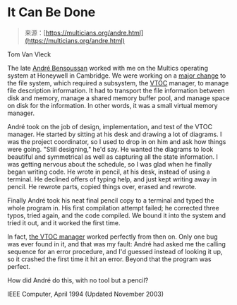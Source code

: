 <!--yml
category: 未分类
date: 2024-05-27 14:48:15
-->

# It Can Be Done

> 来源：[https://multicians.org/andre.html](https://multicians.org/andre.html)

Tom Van Vleck

The late [André Bensoussan](multicians.html#Bensoussan "Multician: Designer (GE/CISL): File manager, Initialization, AIM, NSS.") worked with me on the Multics operating system at Honeywell in Cambridge. We were working on a [major change](mgn.html#NSS "glossary: New Storage System. MR 4.0 included a rewritten storage...") to the file system, which required a subsystem, the [VTOC](mgv.html#VTOC "glossary: Volume Table of Contents. Region of a physical volume...") manager, to manage file description information. It had to transport the file information between disk and memory, manage a shared memory buffer pool, and manage space on disk for the information. In other words, it was a small virtual memory manager.

André took on the job of design, implementation, and test of the VTOC manager. He started by sitting at his desk and drawing a lot of diagrams. I was the project coordinator, so I used to drop in on him and ask how things were going. "Still designing," he'd say. He wanted the diagrams to look beautiful and symmetrical as well as capturing all the state information. I was getting nervous about the schedule, so I was glad when he finally began writing code. He wrote in pencil, at his desk, instead of using a terminal. He declined offers of typing help, and just kept writing away in pencil. He rewrote parts, copied things over, erased and rewrote.

Finally André took his neat final pencil copy to a terminal and typed the whole program in. His first compilation attempt failed; he corrected three typos, tried again, and the code compiled. We bound it into the system and tried it out, and it worked the first time.

In fact, [the VTOC manager](vtoc_man.html "PL/I source of the Multics storage system VTOC manager.") worked perfectly from then on. Only one bug was ever found in it, and that was my fault: André had asked me the calling sequence for an error procedure, and I'd guessed instead of looking it up, so it crashed the first time it hit an error. Beyond that the program was perfect.

How did André do this, with no tool but a pencil?

IEEE Computer, April 1994 (Updated November 2003)